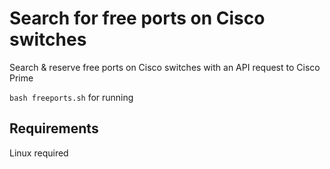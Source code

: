 Search for free ports on Cisco switches
=========
Search & reserve free ports on Cisco switches with an API request to Cisco Prime

```bash freeports.sh``` for running


Requirements
------------
Linux required
